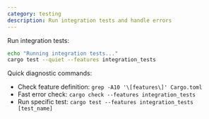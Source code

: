 ```yaml
---
category: testing
description: Run integration tests and handle errors
---
```


Run integration tests:

```bash
echo "Running integration tests..."
cargo test --quiet --features integration_tests
```

Quick diagnostic commands:
- Check feature definition: `grep -A10 '\[features\]' Cargo.toml`
- Fast error check: `cargo check --features integration_tests`
- Run specific test: `cargo test --features integration_tests [test_name]`
